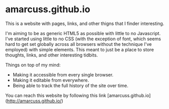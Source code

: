 # amarcuss.github.io
This is a website with pages, links, and other thigns that I finder interesting. 

I'm aiming to be as generic HTML5 as possible with little to no Javascript. I've started using little to no CSS (with the exception of font, which seems hard to get set globally across all browsers without the technique I've employed) with simple elements. This meant to just be a place to store thoughts, links, and other interesting tidbits. 

Things on top of my mind:
* Making it accessible from every single browser. 
* Making it editable from everywhere. 
* Being able to track the full history of the site over time. 

You can reach this website by following this link [amarcuss.github.io] (http://amarcuss.github.io/)
